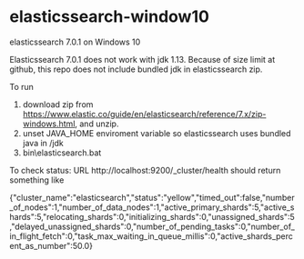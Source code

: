 # elasticssearch-window10
elasticssearch 7.0.1 on Windows 10

Elasticssearch 7.0.1 does not work with jdk 1.13.  Because of size limit at github, this repo does not include bundled jdk in elasticssearch zip.

To run
1. download zip from https://www.elastic.co/guide/en/elasticsearch/reference/7.x/zip-windows.html, and unzip.
2. unset JAVA_HOME enviroment variable so elasticssearch uses bundled java in /jdk
3. bin\elasticsearch.bat

To check status:  URL http://localhost:9200/_cluster/health should return something like

{"cluster_name":"elasticsearch","status":"yellow","timed_out":false,"number_of_nodes":1,"number_of_data_nodes":1,"active_primary_shards":5,"active_shards":5,"relocating_shards":0,"initializing_shards":0,"unassigned_shards":5,"delayed_unassigned_shards":0,"number_of_pending_tasks":0,"number_of_in_flight_fetch":0,"task_max_waiting_in_queue_millis":0,"active_shards_percent_as_number":50.0}
